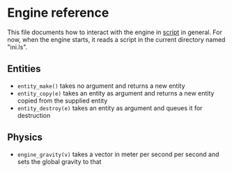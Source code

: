 # Engine reference

This file documents how to interact with the engine in [script](script.md) in general.
For now, when the engine starts, it reads a script in the current directory named "ini.ls".

## Entities
* `entity_make()` takes no argument and returns a new entity
* `entity_copy(e)` takes an entity as argument and returns a new entity copied from the supplied entity
* `entity_destroy(e)` takes an entity as argument and queues it for destruction

## Physics
* `engine_gravity(v)` takes a vector in meter per second per second and sets the global gravity to that
